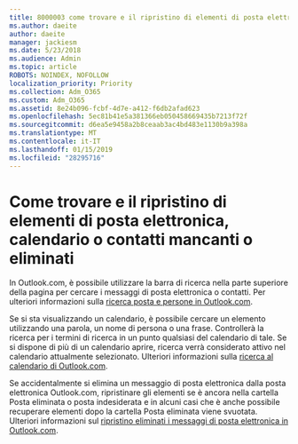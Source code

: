 ```yaml
---
title: 8000003 come trovare e il ripristino di elementi di posta elettronica, calendario o contatti mancanti o eliminati
ms.author: daeite
author: daeite
manager: jackiesm
ms.date: 5/23/2018
ms.audience: Admin
ms.topic: article
ROBOTS: NOINDEX, NOFOLLOW
localization_priority: Priority
ms.collection: Adm_O365
ms.custom: Adm_O365
ms.assetid: 8e24b096-fcbf-4d7e-a412-f6db2afad623
ms.openlocfilehash: 5ec81b41e5a381366eb050458669435b7213f72f
ms.sourcegitcommit: d6ea5e9458a2b8ceaab3ac4bd483e1130b9a398a
ms.translationtype: MT
ms.contentlocale: it-IT
ms.lasthandoff: 01/15/2019
ms.locfileid: "28295716"
---
```

# <a name="how-to-find-and-recover-missing-or-deleted-email-calendar-or-contacts-items"></a>Come trovare e il ripristino di elementi di posta elettronica, calendario o contatti mancanti o eliminati

In Outlook.com, è possibile utilizzare la barra di ricerca nella parte superiore della pagina per cercare i messaggi di posta elettronica o contatti. Per ulteriori informazioni sulla [ricerca posta e persone in Outlook.com](https://support.office.com/article/88108edf-028e-4306-b87e-7400bbb40aa7).
  
Se si sta visualizzando un calendario, è possibile cercare un elemento utilizzando una parola, un nome di persona o una frase. Controllerà la ricerca per i termini di ricerca in un punto qualsiasi del calendario di tale. Se si dispone di più di un calendario aprire, ricerca verrà considerato attivo nel calendario attualmente selezionato. Ulteriori informazioni sulla [ricerca al calendario di Outlook.com](https://support.office.com/article/5bc05289-c84c-4849-95a8-7eac05ed478a).
  
Se accidentalmente si elimina un messaggio di posta elettronica dalla posta elettronica Outlook.com, ripristinare gli elementi se è ancora nella cartella Posta eliminata o posta indesiderata e in alcuni casi che è anche possibile recuperare elementi dopo la cartella Posta eliminata viene svuotata. Ulteriori informazioni sul [ripristino eliminati i messaggi di posta elettronica in Outlook.com](https://support.office.com/article/cf06ab1b-ae0b-418c-a4d9-4e895f83ed50).
  

